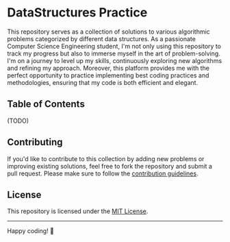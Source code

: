 # DataStructures Practice

This repository serves as a collection of solutions to various algorithmic problems categorized by different data structures. As a passionate Computer Science Engineering student, I'm not only using this repository to track my progress but also to immerse myself in the art of problem-solving. I'm on a journey to level up my skills, continuously exploring new algorithms and refining my approach. Moreover, this platform provides me with the perfect opportunity to practice implementing best coding practices and methodologies, ensuring that my code is both efficient and elegant.

## Table of Contents
(TODO)

## Contributing

If you'd like to contribute to this collection by adding new problems or improving existing solutions, feel free to fork the repository and submit a pull request. Please make sure to follow the [contribution guidelines](CONTRIBUTING.md).

## License

This repository is licensed under the [MIT License](LICENSE.md).

---

Happy coding! 🚀
